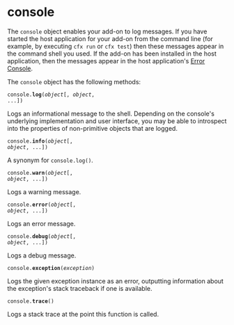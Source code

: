 # console #

The `console` object enables your add-on to log messages. If you have started
the host application for your add-on from the command line (for example, by
executing `cfx run` or `cfx test`) then these messages appear in the command
shell you used. If the add-on has been installed in the host application, then
the messages appear in the host application's
[Error Console](https://developer.mozilla.org/en/Error_Console).

The `console` object has the following methods:

<code>console.**log**(*object*[, *object*, ...])</code>

Logs an informational message to the shell.
Depending on the console's underlying implementation and user interface,
you may be able to introspect into the properties of non-primitive objects
that are logged.

<code>console.**info**(*object*[, *object*, ...])</code>

A synonym for `console.log()`.

<code>console.**warn**(*object*[, *object*, ...])</code>

Logs a warning message.

<code>console.**error**(*object*[, *object*, ...])</code>

Logs an error message.

<code>console.**debug**(*object*[, *object*, ...])</code>

Logs a debug message.

<code>console.**exception**(*exception*)</code>

Logs the given exception instance as an error, outputting information
about the exception's stack traceback if one is available.

<code>console.**trace**()</code>

Logs a stack trace at the point this function is called.
